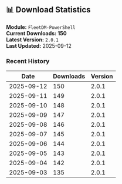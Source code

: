 ## 📊 Download Statistics

**Module:** `FleetDM-PowerShell`  
**Current Downloads:** **150**  
**Latest Version:** `2.0.1`  
**Last Updated:** 2025-09-12

### Recent History

| Date | Downloads | Version |
|------|-----------|---------|
| 2025-09-12 | 150 | 2.0.1 |
| 2025-09-11 | 149 | 2.0.1 |
| 2025-09-10 | 148 | 2.0.1 |
| 2025-09-09 | 147 | 2.0.1 |
| 2025-09-08 | 146 | 2.0.1 |
| 2025-09-07 | 145 | 2.0.1 |
| 2025-09-06 | 144 | 2.0.1 |
| 2025-09-05 | 143 | 2.0.1 |
| 2025-09-04 | 142 | 2.0.1 |
| 2025-09-03 | 135 | 2.0.1 |
